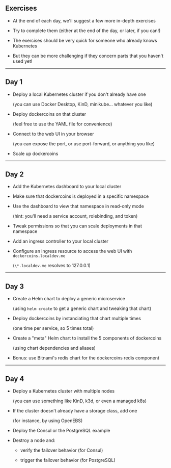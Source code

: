 ## Exercises

- At the end of each day, we'll suggest a few more in-depth exercises

- Try to complete them (either at the end of the day, or later, if you can!)

- The exercises should be very quick for someone who already knows Kubernetes

- But they can be more challenging if they concern parts that you haven't used yet!

---

## Day 1

- Deploy a local Kubernetes cluster if you don't already have one

  (you can use Docker Desktop, KinD, minikube... whatever you like)

- Deploy dockercoins on that cluster

  (feel free to use the YAML file for convenience)

- Connect to the web UI in your browser

  (you can expose the port, or use port-forward, or anything you like)

- Scale up dockercoins

---

## Day 2

- Add the Kubernetes dashboard to your local cluster

- Make sure that dockercoins is deployed in a specific namespace

- Use the dashboard to view that namespace in read-only mode

  (hint: you'll need a service account, rolebinding, and token)

- Tweak permissions so that you can scale deployments in that namespace

- Add an ingress controller to your local cluster

- Configure an ingress resource to access the web UI with `dockercoins.localdev.me`

  (`\*.localdev.me` resolves to 127.0.0.1)

---

## Day 3

- Create a Helm chart to deploy a generic microservice

  (using `helm create` to get a generic chart and tweaking that chart)

- Deploy dockercoins by instanciating that chart multiple times

  (one time per service, so 5 times total)

- Create a "meta" Helm chart to install the 5 components of dockercoins

  (using chart dependencies and aliases)

- Bonus: use Bitnami's redis chart for the dockercoins redis component

---

## Day 4

- Deploy a Kubernetes cluster with multiple nodes

  (you can use something like KinD, k3d, or even a managed k8s)

- If the cluster doesn't already have a storage class, add one

  (for instance, by using OpenEBS)

- Deploy the Consul or the PostgreSQL example

- Destroy a node and:

  - verify the failover behavior (for Consul)

  - trigger the failover behavior (for PostgreSQL)
